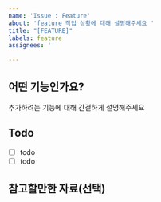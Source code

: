 ```yaml
---
name: 'Issue : Feature'
about: 'feature 작업 상황에 대해 설명해주세요 '
title: "[FEATURE]"
labels: feature
assignees: ''

---
```


## 어떤 기능인가요?

추가하려는 기능에 대해 간결하게 설명해주세요

## Todo

- [ ] todo 
- [ ] todo

## 참고할만한 자료(선택)
